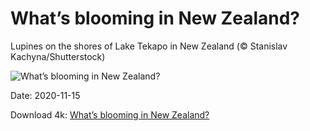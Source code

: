 # What’s blooming in New Zealand?

Lupines on the shores of Lake Tekapo in New Zealand (© Stanislav Kachyna/Shutterstock)

![What’s blooming in New Zealand?](https://bing.com/th?id=OHR.LupineNZ_EN-US4937950958_UHD.jpg&rf=LaDigue_UHD.jpg&pid=hp&w=1024&h=576)

Date: 2020-11-15

Download 4k: [What’s blooming in New Zealand?](https://bing.com/th?id=OHR.LupineNZ_EN-US4937950958_UHD.jpg&rf=LaDigue_UHD.jpg&pid=hp&w=3840&h=2160)

